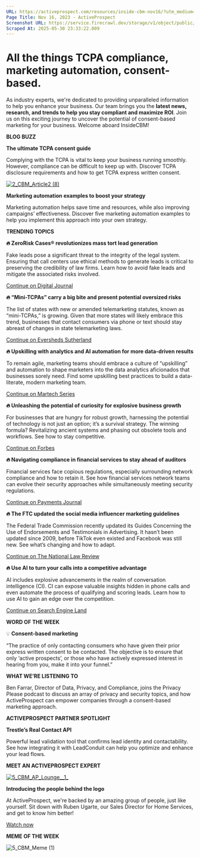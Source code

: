 ```yaml
---
URL: https://activeprospect.com/resources/inside-cbm-nov16/?utm_medium=Email&utm_source=Website&utm_campaign=AP-Email-InsideCBM-Oct
Page Title: Nov 16, 2023 - ActiveProspect
Screenshot URL: https://service.firecrawl.dev/storage/v1/object/public/media/screenshot-c3d4df77-e89f-4a10-8bae-c8936327c242.png
Scraped At: 2025-05-30 23:33:22.009
---
```

# All the things TCPA compliance, marketing automation, consent-based.

As industry experts, we're dedicated to providing unparalleled information to help you enhance your business. Our team brings you the **latest news, research, and trends to help you stay compliant and maximize ROI**. Join us on this exciting journey to uncover the potential of consent-based marketing for your business. Welcome aboard InsideCBM!

**BLOG BUZZ**


**The ultimate TCPA consent guide**

Complying with the TCPA is vital to keep your business running smoothly. However, compliance can be difficult to keep up with. Discover TCPA disclosure requirements and how to get TCPA express written consent.


[![2_CBM_Article2 (8)](https://activeprospect.com/wp-content/uploads/2024/03/2_CBM_Article2-8.png)](https://leadsbridge.com/blog/marketing-automation-examples/)

**Marketing automation examples to boost your strategy**

Marketing automation helps save time and resources, while also improving campaigns’ effectiveness. Discover five marketing automation examples to help you implement this approach into your own strategy.


**TRENDING TOPICS**

**🔥 ZeroRisk Cases® revolutionizes mass tort lead generation**

Fake leads pose a significant threat to the integrity of the legal system. Ensuring that call centers use ethical methods to generate leads is critical to preserving the credibility of law firms. Learn how to avoid fake leads and mitigate the associated risks involved.

[Continue on Digital Journal](https://www.digitaljournal.com/pr/news/binary-news-network/zerorisk-cases-revolutionizes-mass-tort-lead-generation-with-proprietary-technology-and-compliance-program)

**🔥 “Mini-TCPAs” carry a big bite and present potential oversized risks**

The list of states with new or amended telemarketing statutes, known as “mini-TCPAs,” is growing. Given that more states will likely embrace this trend, businesses that contact consumers via phone or text should stay abreast of changes in state telemarketing laws.

[Continue on Eversheds Sutherland](https://us.eversheds-sutherland.com/NewsCommentary/Legal-Alerts/261924/Mini-in-name-only-state-Mini-TCPAs-carry-a-big-bite-andpresent-potential-oversized-risks)

**🔥 Upskilling with analytics and AI automation for more data-driven results**

To remain agile, marketing teams should embrace a culture of “upskilling” and automation to shape marketers into the data analytics aficionados that businesses sorely need. Find some upskilling best practices to build a data-literate, modern marketing team.

[Continue on Martech Series](https://martechseries.com/mts-insights/guest-authors/the-modern-marketing-team-upskilling-with-analytics-and-ai-automation-for-more-data-driven-results/)

**🔥 Unleashing the potential of curiosity for explosive business growth**

For businesses that are hungry for robust growth, harnessing the potential of technology is not just an option; it’s a survival strategy. The winning formula? Revitalizing ancient systems and phasing out obsolete tools and workflows. See how to stay competitive.

[Continue on Forbes](https://www.forbes.com/sites/forbescommunicationscouncil/2023/10/10/unleashing-the-potential-of-curiosity-for-explosive-business-growth/)

**🔥 Navigating compliance in financial services to stay ahead of auditors**

Financial services face copious regulations, especially surrounding network compliance and how to retain it. See how financial services network teams can evolve their security approaches while simultaneously meeting security regulations.

[Continue on Payments Journal](https://www.paymentsjournal.com/compliance-in-financial-services-is-complex-how-todays-network-teams-can-stay-ahead-of-auditors/)

**🔥 The FTC updated the social media influencer marketing guidelines**

The Federal Trade Commission recently updated its Guides Concerning the Use of Endorsements and Testimonials in Advertising. It hasn’t been updated since 2009, before TikTok even existed and Facebook was still new. See what’s changing and how to adapt.

[Continue on The National Law Review](https://www.natlawreview.com/article/navigating-updated-federal-trade-commission-guidelines-social-media-influencer)

**🔥 Use AI to turn your calls into a competitive advantage**

AI includes explosive advancements in the realm of conversation intelligence (CI). CI can expose valuable insights hidden in phone calls and even automate the process of qualifying and scoring leads. Learn how to use AI to gain an edge over the competition.

[Continue on Search Engine Land](https://searchengineland.com/use-ai-to-turn-your-calls-into-a-competitive-advantage-433251)

**WORD OF THE WEEK**

💡 **Consent-based marketing**

“The practice of only contacting consumers who have given their prior express written consent to be contacted. The objective is to ensure that only ‘active prospects’, or those who have actively expressed interest in hearing from you, make it into your funnel.”


**WHAT WE’RE LISTENING TO**


Ben Farrar, Director of Data, Privacy, and Compliance, joins the Privacy Please podcast to discuss an array of privacy and security topics, and how ActiveProspect can empower companies through a consent-based marketing approach.


**ACTIVEPROSPECT PARTNER SPOTLIGHT**


**Trestle’s Real Contact API**

Powerful lead validation tool that confirms lead identity and contactability. See how integrating it with LeadConduit can help you optimize and enhance your lead flows.


**MEET AN ACTIVEPROSPECT EXPERT**

[![5_CBM_AP_Lounge__1_](https://activeprospect.com/wp-content/uploads/2024/03/5_CBM_AP_Lounge__1_.png)](https://www.linkedin.com/feed/update/urn:li:activity:7085280191014404096)

**Introducing the people behind the logo**

At ActiveProspect, we're backed by an amazing group of people, just like yourself. Sit down with Ruben Ugarte, our Sales Director for Home Services, and get to know him better!

[Watch now](https://www.linkedin.com/feed/update/urn:li:activity:7085280191014404096)

**MEME OF THE WEEK**

![5_CBM_Meme (1)](https://activeprospect.com/wp-content/uploads/2024/03/5_CBM_Meme-1.png)

